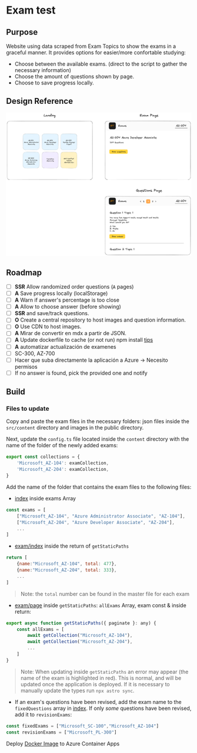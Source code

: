 # Exam test

## Purpose

Website using data scraped from Exam Topics to show the exams in a graceful manner. It provides options for easier/more confortable studying:

- Choose between the available exams. (direct to the script to gather the necessary information)
- Choose the amount of questions shown by page.
- Choose to save progress locally.

## Design Reference

![Design Idea](img/Untitled-2023-06-01-2325.png)


## Roadmap

- [ ] **SSR** Allow randomized order questions (`A` pages)
- [ ] **A** Save progress locally (localStorage)
- [ ] **A** Warn if answer's percentage is too close
- [ ] **A** Allow to choose answer (before showing)
- [ ] **SSR** and save/track questions.
- [ ] **O** Create a central repository to host images and question information.
- [ ] **O** Use CDN to host images.
- [ ] **A** Mirar de convertir en mdx a partir de JSON.
- [ ] **A** Update dockerfile to cache (or not run) npm install [tips](https://stackoverflow.com/questions/35774714/how-to-cache-the-run-npm-install-instruction-when-docker-build-a-dockerfile)
- [ ] **A** automatizar actualización de examenes
- [ ] SC-300, AZ-700
- [ ] Hacer que suba directamente la aplicación a Azure -> Necesito permisos
- [ ] If no answer is found, pick the provided one and notify

## Build

### Files to update

Copy and paste the exam files in the necessary folders: json files inside the `src/content` directory
and images in the public directory.

Next, update the `config.ts` file located inside the `content` directory with the name of the folder of the newly added exams:

```js
export const collections = {
    'Microsoft_AZ-104': examCollection,
    'Microsoft_AZ-204': examCollection,
}
```

Add the name of the folder that contains the exam files to the following files:

- [index](./src/pages/index.astro) inside exams Array

```js
const exams = [
    ["Microsoft_AZ-104", "Azure Administrator Associate", "AZ-104"],
    ["Microsoft_AZ-204", "Azure Developer Associate", "AZ-204"],
    ...
]
```

- [exam/index](./src/pages/%5Bexam%5D/index.astro) inside the return of `getStaticPaths`

```js
return [
    {name:"Microsoft_AZ-104", total: 477},
    {name:"Microsoft_AZ-204", total: 333},
    ...
]
```

> Note: the `total` number can be found in the master file for each exam

- [exam/page](./src/pages/%5Bexam%5D/%5Bpage%5D.astro) inside `getStaticPaths`: `allExams` Array, exam const & inside return:

```js
export async function getStaticPaths({ paginate }: any) {
    const allExams = [
        await getCollection("Microsoft_AZ-104"),
        await getCollection("Microsoft_AZ-204"),
        ...
    ]
}
```

> Note: When updating inside `getStaticPaths` an error may appear (the name of the exam is highlighted in red). This is normal, and will be updated once the application is deployed. If it is necessary to manually update the types run `npx astro sync`.

- If an exam's questions have been revised, add the exam name to the `fixedQuestions` array in [index](./src/pages/index.astro). If only *some* questions have been revised, add it to `revisionExams`:

```js
const fixedExams = ["Microsoft_SC-100","Microsoft_AZ-104"]
const revisionExams = ["Microsoft_PL-300"]
```

Deploy [Docker Image](https://hub.docker.com/repository/docker/sergioprgm/astro/general)
to Azure Container Apps
